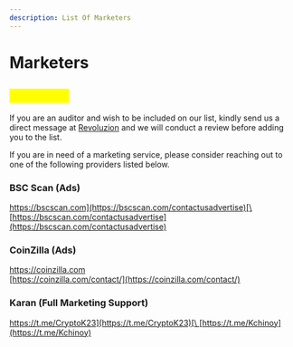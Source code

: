 ```yaml
---
description: List Of Marketers
---
```


# Marketers

## <mark style="color:yellow;">Marketers</mark>

If you are an auditor and wish to be included on our list, kindly send us a direct message at [Revoluzion](https://t.me/Zackrevoluzion77) and we will conduct a review before adding you to the list.

If you are in need of a marketing service, please consider reaching out to one of the following providers listed below.

### BSC Scan (Ads)

[https://bscscan.com](https://bscscan.com/contactusadvertise)[\
](https://coinzilla.com)[https://bscscan.com/contactusadvertise](https://bscscan.com/contactusadvertise)

### CoinZilla (Ads)

[https://coinzilla.com \
](https://coinzilla.com)[https://coinzilla.com/contact/](https://coinzilla.com/contact/)

### Karan (Full Marketing Support)

[https://t.me/CryptoK23](https://t.me/CryptoK23)[\
](https://coinzilla.com)[https://t.me/Kchinoy](https://t.me/Kchinoy)
